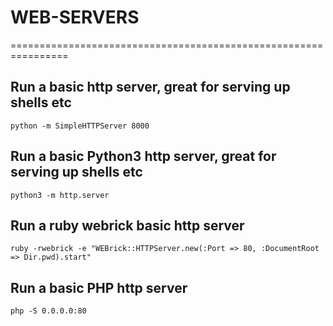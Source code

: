 # WEB-SERVERS 
================================================================

## Run a basic http server, great for serving up shells etc
```python -m SimpleHTTPServer 8000```

## Run a basic Python3 http server, great for serving up shells etc
```python3 -m http.server```

## Run a ruby webrick basic http server
```ruby -rwebrick -e "WEBrick::HTTPServer.new(:Port => 80, :DocumentRoot => Dir.pwd).start"```

## Run a basic PHP http server
```php -S 0.0.0.0:80```
